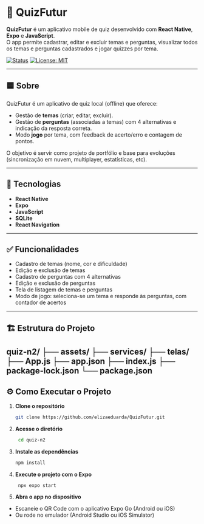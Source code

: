 # 🧠 QuizFutur

**QuizFutur** é um aplicativo mobile de quiz desenvolvido com **React Native**, **Expo** e **JavaScript**.  
O app permite cadastrar, editar e excluir temas e perguntas, visualizar todos os temas e perguntas cadastrados e jogar quizzes por tema.

[![Status](https://img.shields.io/badge/status-concluido-green)](https://github.com/elizaeduarda/QuizFutur)
[![License: MIT](https://img.shields.io/badge/license-MIT-blue.svg)](./LICENSE)

---

## 🟦 Sobre

QuizFutur é um aplicativo de quiz local (offline) que oferece:
- Gestão de **temas** (criar, editar, excluir).  
- Gestão de **perguntas** (associadas a temas) com 4 alternativas e indicação da resposta correta.  
- Modo **jogo** por tema, com feedback de acerto/erro e contagem de pontos.

O objetivo é servir como projeto de portfólio e base para evoluções (sincronização em nuvem, multiplayer, estatísticas, etc).

---

## 🚀 Tecnologias

- **React Native**  
- **Expo**  
- **JavaScript**  
- **SQLite** 
- **React Navigation**

---

## ✅ Funcionalidades

- Cadastro de temas (nome, cor e dificuldade)  
- Edição e exclusão de temas  
- Cadastro de perguntas com 4 alternativas 
- Edição e exclusão de perguntas  
- Tela de listagem de temas e perguntas  
- Modo de jogo: seleciona-se um tema e responde às perguntas, com contador de acertos

---

## 🏗️ Estrutura do Projeto 
quiz-n2/
├── assets/
├── services/
├── telas/
├── App.js
├── app.json
├── index.js
├── package-lock.json
└── package.json
---
## ⚙️ Como Executar o Projeto

1. **Clone o repositório**
   ```bash
   git clone https://github.com/elizaeduarda/QuizFutur.git
2. **Acesse o diretório**
   ```bash
    cd quiz-n2
3. **Instale as dependências**
   ```bash
   npm install
4. **Execute o projeto com o Expo**
   ```bash
    npx expo start
5. **Abra o app no dispositivo**
- Escaneie o QR Code com o aplicativo Expo Go (Android ou iOS)
- Ou rode no emulador (Android Studio ou iOS Simulator)
